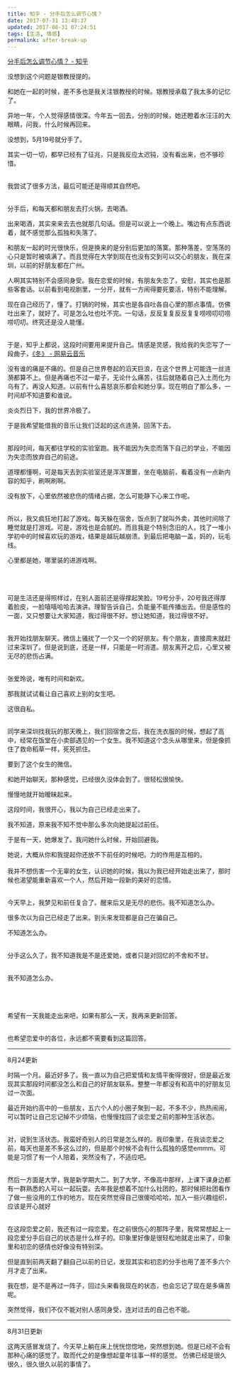 ```yaml
---
title: 知乎 - 分手后怎么调节心情？
date: 2017-07-31 13:48:37
updated: 2017-08-31 07:24:51
tags: [生活, 情感]
permalink: after-break-up
---
```

[分手后怎么调节心情？ - 知乎](https://www.zhihu.com/question/48872444/answer/206417043)

没想到这个问题是银教授提的。

和她在一起的时候，差不多也是我关注银教授的时候。银教授承载了我太多的记忆了。



异地一年，个人觉得感情很深。今年五一回去，分别的时候，她还瞪着水汪汪的大眼睛，问我，什么时候再回来。

没想到，5月19号就分手了。
<!-- more -->


其实一切一切，都早已经有了征兆，只是我反应太迟钝，没有看出来，也不够珍惜。
<br /><br />

我尝试了很多方法，最后可能还是得顺其自然吧。
<br /><br />

分手后，和每天都和朋友去打火锅，去喝酒。

出来喝酒，其实来来去去也就那几句话。但是可以说上一个晚上。嘴边有点东西说着，就不感觉那么孤独和失落了。

和朋友一起的时光很快乐，但是换来的是分别后更加的落寞。那种落差，空荡荡的心只是暂时被填满了。而且觉得在大学到现在也没有交到可以交心的朋友，我在深圳，以前的好朋友都在广州。

人啊其实特别不会感同身受。我在恋爱的时候，有朋友失恋了，安慰，其实也是那些客套话。以前看到电视剧里，一分开，就有一方闹得要死要活，特别不能理解。

现在自己经历了，懂了。打锅的时候，其实也是各自吐各自心里的那点事情。仿佛吐出来了，就好了。可是怎么吐也吐不完。一句话，反反复复反反复复唠唠叨叨唠唠叨叨。终究还是没人能懂。
<br /><br />

于是，知乎上都说，这段时间要用来提升自己。情感是灵感，我给我的失恋写了一段曲子，[《冬》 - 网易云音乐](http://music.163.com/#/song?id=483439516) 

没有谁的痛是不痛的。但是自己世界卷起的滔天巨浪，在这个世界上可能连一丝涟漪都算不上。但是再痛也不过一辈子，无论什么痛苦，往后就随着自己入土而化为乌有了。再没人知道。以前有什么喜怒哀乐都会和她分享。现在明白了那么多，一时间却不知道要和谁说。

炎炎烈日下，我的世界冷极了。

于是我希望能借我的音乐让我们泛起的这点涟漪，回荡下去。
<br /><br />

那段时间，每天都往学校的实验室跑。我不能因为失恋而落下自己的学业，不能因为失恋而放弃自己的前途。

道理都懂啊，可是每天去到实验室还是浑浑噩噩，坐在电脑前，看着没有一点新内容的知乎，刷啊刷啊。

没有放下，心里依然被悲伤的情绪占据，怎么可能静下心来工作呢。
<br /><br />

所以，我又疯狂地打起了游戏。每天躲在宿舍，饭点到了就叫外卖，其他时间除了睡觉就是打游戏。可是，游戏也是会腻的。而且我是个特别念旧的人，找了一堆小学初中的时候喜欢玩的游戏，结果是越玩越崩溃。到最后把电脑一盖，妈的，玩毛线。

心里都是她，哪里装的进游戏啊。
<br /><br /><br /><br />

可是生活还是得照样过，在别人面前还是得撑起笑脸。19号分手，20号我还得厚着脸皮，一脸嘻嘻哈哈去演讲。理智告诉自己，负能量不能传播出去。但是感性的一面，又只想要让大家知道，我过得很不好。想让她知道，我过得很不好。
<br /><br />

我开始找朋友聊天。微信上骚扰了一个又一个的好朋友。有个朋友，直接周末就赶过来深圳了。但是说到底，还是一样，只能是一时消遣。朋友离开之后，心里又被无尽的悲伤占满。
<br /><br />

张爱玲说，唯有时间和新欢。

那我就试试看让自己喜欢上别的女生吧。

这很自私。
<br /><br />

同学来深圳找我玩的那天晚上，我们回宿舍之后，我在洗衣服的时候，想起了高中，经常在饭堂在小卖部遇见的一个女生。我不知道这个念头从哪里来，但是像抓住了救命稻草一样，死死抓住。

要到了这个女生的微信。

和她开始聊天，那种感觉，已经很久没体会到了。很轻松很愉快。

慢慢地就开始暧昧起来。

这段时间，我很开心，我以为自己已经走出来了。

我不知道，原来我不知不觉中那么多次向她提起过前任。

于是有一天，她爆发了。我问她什么时候，开始回避我。

她说，大概从你和我提起你还放不下前任的时候吧。力的作用是互相的。
<br /><br />
我并不想伤害一个无辜的女生，认识她的时候，我以为我已经开始走出来了，那时候也渴望能重新喜欢一个人，然后开始一段新的美好的恋情。
<br /><br />

今天早上，我梦见和前任复合了。醒来后又是无尽的悲伤。我不知道怎么办。

很多次以为自己已经走了出来。到头来发现都是自己在骗自己。

不知道怎么办。
<br /><br />

分手这么久了，我不知道我是不是还爱她，或者只是对回忆的不舍和不甘。
<br /><br />

我不知道怎么办。
<br /><br /><br /><br />

希望有一天我能走出来吧，如果有那么一天，我再来更新回答。
<br /><br />

也希望恋爱中的各位，永远都不需要看到这篇回答。

-----

8月24更新

时隔一个月。最近好多了。我一直以为自己把爱情和友情平衡得很好，但是最近发现其实那段时间都没怎么和自己的好朋友联系。整整一年都没有和高中的好朋友见过一次面。

最近开始约高中的一些朋友，五六个人的小圈子聚到一起，不多不少，热热闹闹，可以暂时让自己忘记掉不少烦恼，也慢慢找回了谈恋爱之前的那种生活状态。
<br />
<br />

对，说到生活状态。我蛮好奇别人的日常是怎么样的。我印象里，在我谈恋爱之前，每天也是差不多这么过的，但是那个时候不会有什么孤独的感觉emmm。可能是习惯了有一个人陪着，突然没有了，不适应吧。
<br />
<br />

然后一方面是大学，我是新学期大二。到了大学，不像高中那样，上课下课身边都有一群熟悉的人可以一起玩耍。去年我是想着不加什么社团的，那时候把社团看作了做一些没用的工作的地方。现在突然觉得自己很傻哈哈哈，加入一些兴趣组织，应该是开心就好
<br />
<br />

在这段恋爱之前，我还有过一段恋爱。在之前很伤心的那阵子里，我常常想起上一段恋爱分手后自己的状态是什么样子的。印象里好像是很轻松地就走出来了，印象里和初恋的感情也好像没有特别深。

但是直到前两天翻了翻自己以前的日记，发现其实和初恋的分手也用了差不多六个月才走了出来。

我在想，是不是再过一阵子，回过头来看我现在的状态，也会忘记了现在是多痛苦呢。

突然觉得，我们不仅不能对别人感同身受，连对过去的自己也不能。

-----

8月31日更新

这两天感冒发烧了。今天早上躺在床上恍恍惚惚地，突然想到她。但是已经不会有那种心痛的感觉了。取而代之的是像想起童年往事一样的感觉。
仿佛已经是很久很久，很久很久以前的事情了。